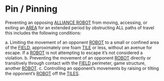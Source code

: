 # Pin / Pinning

Preventing an opposing [ALLIANCE ROBOT](!!) from moving, accessing, or exiting
an [AREA](!!) for an extended period by obstructing ALL paths of travel this
includes the following conditions:

a. Limiting the movement of an opponent [ROBOT](!!) to a small or confined area
   of the [FIELD](!!), approximately one foam [TILE](!!) or less, without an
   avenue for escape. If a [ROBOT](!!) is not attempting to escape it’s not
   considered a violation.
b. Preventing the movement of an opponent [ROBOT](!!) directly or transitively
   through contact with the [FIELD](!!) perimeter, game structure, another
   [ROBOT](!!).
c. Controlling an opponent’s movements by raising or tilting the opponent’s
   [ROBOT](!!) off the [TILES](!!).

